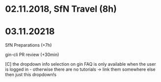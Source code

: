 # 02.11.2018, SfN Travel (8h)

# 03.11.20218

SfN Preparations (+7h)

gin-cli PR review (+30min)

[C] the dropdown info selection on gin FAQ is only available when the user is logged in - 
otherwise there are no tutorials -> link them somewhere else then just this dropdown!s


